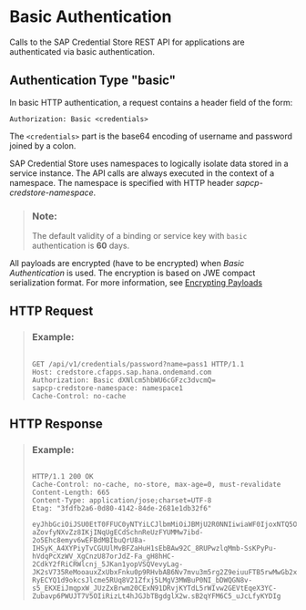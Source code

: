 <!-- loio64d56ea60de744b38cc7fec3fafd8460 -->

# Basic Authentication

Calls to the SAP Credential Store REST API for applications are authenticated via basic authentication.



<a name="loio64d56ea60de744b38cc7fec3fafd8460__section_mgx_vm3_btb"/>

## Authentication Type "basic"

In basic HTTP authentication, a request contains a header field of the form:

```
Authorization: Basic <credentials>
```

The `<credentials>` part is the base64 encoding of username and password joined by a colon.

SAP Credential Store uses namespaces to logically isolate data stored in a service instance. The API calls are always executed in the context of a namespace. The namespace is specified with HTTP header *sapcp-credstore-namespace*.

> ### Note:  
> The default validity of a binding or service key with `basic` authentication is **60** days.

All payloads are encrypted \(have to be encrypted\) when *Basic Authentication* is used. The encryption is based on JWE compact serialization format. For more information, see [Encrypting Payloads](encrypting-payloads-7202e7a.md)



<a name="loio64d56ea60de744b38cc7fec3fafd8460__section_kqv_hzz_tgb"/>

## HTTP Request

> ### Example:  
> ```
> 
> GET /api/v1/credentials/password?name=pass1 HTTP/1.1
> Host: credstore.cfapps.sap.hana.ondemand.com
> Authorization: Basic dXNlcm5hbWU6cGFzc3dvcmQ=
> sapcp-credstore-namespace: namespace1
> Cache-Control: no-cache
> ```



<a name="loio64d56ea60de744b38cc7fec3fafd8460__section_a5s_3zz_tgb"/>

## HTTP Response

> ### Example:  
> ```
> 
> HTTP/1.1 200 OK
> Cache-Control: no-cache, no-store, max-age=0, must-revalidate
> Content-Length: 665
> Content-Type: application/jose;charset=UTF-8
> Etag: "3fdfb2a6-0d80-4142-84de-2681e1db32f6"
> 
> eyJhbGciOiJSU0EtT0FFUC0yNTYiLCJlbmMiOiJBMjU2R0NNIiwiaWF0IjoxNTQ5ODk4MTAxfQ.IaAr_Lcv91H-aZovfyNXvZz8IKjINqUgECdSchnReUzFYUMMw7ibd-2o5Ehc8emyv6wEFBdMBIbuQrU8a-IHSyK_A4XYPiyTvCGUUlMvBFZaHuH1sEbBAw92C_8RUPwzlqMmb-SsKPyPu-hVdqPcXzWV_XgCnzU87orJdZ-Fa_gH8hHC-2CdkY2fRiCRWlcnj_5JKan1yopVSQVevyLag-JK2sV735ReMooauxZxUbxFnku0p9RHvbAB6Nv7mvu3m5rg2Z9eiuuFTB5rwMwGb2xk4XotGS5JBB1cPuq0ZiYbPPhDDJomBG1aIGaj89PUvpwSJE1Ul5aipCFJqb3s9g.SGx8AW1GyVxoQtS8.Di3ZQJnec5ASOoQEY4qnuOvRXVbeo1Kyp7OrKh1igBRjLky9A1dfkA-RyECYQ1d9okcsJlcme5RUq8V21Zfxj5LMgV3MWBuP0NI_bDWQGN8v-s5_EKXEiJmqpxW_JUzZxBrwm20CExN91DRvjKYTdL5rWIvw2GEVtEqeX3YC-Zubavp6PWUJT7V5OIiRizLt4hJGJbTBgdglX2w.sB2qYFM6C5_uJcLfyKYDIg
> ```

